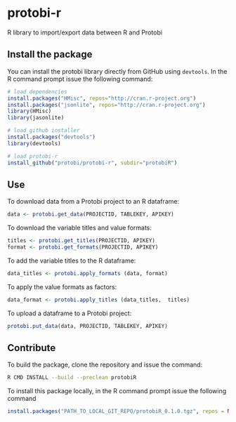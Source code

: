 # protobi-r
R library to import/export data between R and Protobi

## Install the package

You can install the protobi library directly from GitHub using `devtools`.
In the R command prompt issue the following command:
```R
# load dependencies
install.packages("HMisc", repos="http://cran.r-project.org")
install.packages("jsonlite", repos="http://cran.r-project.org")
library(HMisc)
library(jasonlite)

# load github installer
install.packages("devtools")  
library(devtools)

# load protobi-r
install_github("protobi/protobi-r", subdir="protobiR")
```

## Use
To download data from a Protobi project to an R dataframe:
```R
data <- protobi.get_data(PROJECTID, TABLEKEY, APIKEY)
```

To download the variable titles and value formats:
```R
titles <- protobi.get_titles(PROJECTID, APIKEY)
format <- protobi.get_formats(PROJECTID, APIKEY)
```

To add the variable titles to the R dataframe:
```R
data_titles <- protobi.apply_formats (data, format)
```

To apply the value formats as factors:
```R
data_format <- protobi.apply_titles (data_titles,  titles)
```

To upload a dataframe to a Protobi project:
```R
protobi.put_data(data, PROJECTID, TABLEKEY, APIKEY)
```

## Contribute
To build the package, clone the repository and issue the command:

```bash
R CMD INSTALL --build --preclean protobiR
```

To install this package locally, in the R command prompt issue the following command

```R
install.packages("PATH_TO_LOCAL_GIT_REPO/protobiR_0.1.0.tgz", repos = NULL, type = .Platform$pkgType)
```
